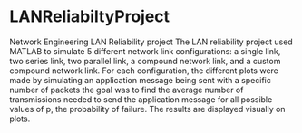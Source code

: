 # LANReliabiltyProject
Network Engineering LAN Reliability project
The LAN reliability project used MATLAB to simulate 5 different network link configurations: a single link, two series link, two parallel link, a compound network link, and a custom compound network link.  For each configuration, the different plots were made by simulating an application message being sent with a specific number of packets the goal was to find the average number of transmissions needed to send the application message for all possible values of p, the probability of failure. The results are displayed visually on plots.
